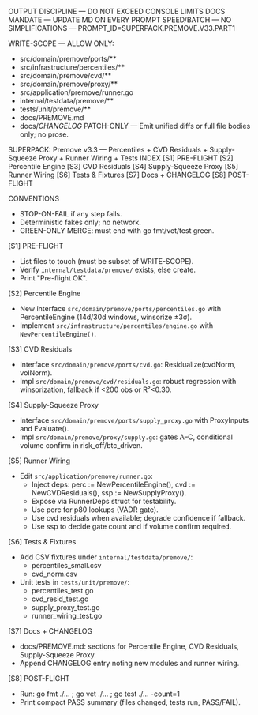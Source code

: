 OUTPUT DISCIPLINE — DO NOT EXCEED CONSOLE LIMITS
DOCS MANDATE — UPDATE MD ON EVERY PROMPT
SPEED/BATCH — NO SIMPLIFICATIONS — PROMPT_ID=SUPERPACK.PREMOVE.V33.PART1

WRITE-SCOPE — ALLOW ONLY:
  - src/domain/premove/ports/**
  - src/infrastructure/percentiles/**
  - src/domain/premove/cvd/**
  - src/domain/premove/proxy/**
  - src/application/premove/runner.go
  - internal/testdata/premove/**
  - tests/unit/premove/**
  - docs/PREMOVE.md
  - docs/*CHANGELOG*
PATCH-ONLY — Emit unified diffs or full file bodies only; no prose.

SUPERPACK: Premove v3.3 — Percentiles + CVD Residuals + Supply-Squeeze Proxy + Runner Wiring + Tests
INDEX
  [S1] PRE-FLIGHT
  [S2] Percentile Engine
  [S3] CVD Residuals
  [S4] Supply-Squeeze Proxy
  [S5] Runner Wiring
  [S6] Tests & Fixtures
  [S7] Docs + CHANGELOG
  [S8] POST-FLIGHT

CONVENTIONS
- STOP-ON-FAIL if any step fails.
- Deterministic fakes only; no network.
- GREEN-ONLY MERGE: must end with go fmt/vet/test green.

[S1] PRE-FLIGHT
- List files to touch (must be subset of WRITE-SCOPE).
- Verify `internal/testdata/premove/` exists, else create.
- Print "Pre-flight OK".

[S2] Percentile Engine
- New interface `src/domain/premove/ports/percentiles.go` with PercentileEngine (14d/30d windows, winsorize ±3σ).
- Implement `src/infrastructure/percentiles/engine.go` with `NewPercentileEngine()`.

[S3] CVD Residuals
- Interface `src/domain/premove/ports/cvd.go`: Residualize(cvdNorm, volNorm).
- Impl `src/domain/premove/cvd/residuals.go`: robust regression with winsorization, fallback if <200 obs or R²<0.30.

[S4] Supply-Squeeze Proxy
- Interface `src/domain/premove/ports/supply_proxy.go` with ProxyInputs and Evaluate().
- Impl `src/domain/premove/proxy/supply.go`: gates A–C, conditional volume confirm in risk_off/btc_driven.

[S5] Runner Wiring
- Edit `src/application/premove/runner.go`:
  - Inject deps: perc := NewPercentileEngine(), cvd := NewCVDResiduals(), ssp := NewSupplyProxy().
  - Expose via RunnerDeps struct for testability.
  - Use perc for p80 lookups (VADR gate).
  - Use cvd residuals when available; degrade confidence if fallback.
  - Use ssp to decide gate count and if volume confirm required.

[S6] Tests & Fixtures
- Add CSV fixtures under `internal/testdata/premove/`:
  - percentiles_small.csv
  - cvd_norm.csv
- Unit tests in `tests/unit/premove/`:
  - percentiles_test.go
  - cvd_resid_test.go
  - supply_proxy_test.go
  - runner_wiring_test.go

[S7] Docs + CHANGELOG
- docs/PREMOVE.md: sections for Percentile Engine, CVD Residuals, Supply-Squeeze Proxy.
- Append CHANGELOG entry noting new modules and runner wiring.

[S8] POST-FLIGHT
- Run: go fmt ./... ; go vet ./... ; go test ./... -count=1
- Print compact PASS summary (files changed, tests run, PASS/FAIL).
